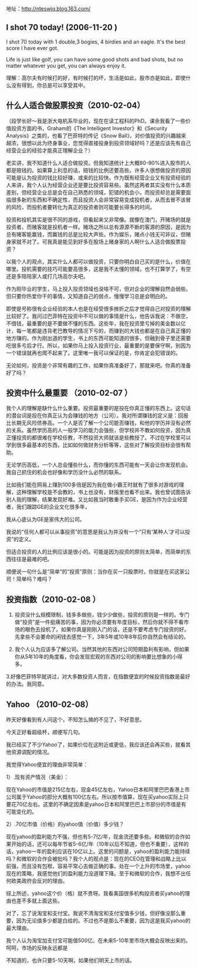 地址：http://nteswjq.blog.163.com/

## I shot 70 today! (2006-11-20 )
I shot 70 today with 1 double,3 bogies, 4 birdies and an eagle. It's the best score I have ever got.

Life is just like golf, you can have some good shots and bad shots, but no matter whatever you get, you can always enjoy it.

理解：高尔夫有时候打的好，有时候打的坏，生活是如此，股市亦是如此，即使什么没有得到，你总是可以享受其中。

## 什么人适合做股票投资（2010-02-04）
（段学长好～我是浙大电机系毕业的，现在在读工程科的PhD。课余我看了一些价值投资方面的书，Graham的《The Intelligent Investor》和《Security Analysis》之类的，也看了巴菲特的传记《Snow Ball》，对价值投资的兴趣越来越浓，很想以此为终身事业，您觉得直接投身到投资领域好吗？还是应该先有自己经营企业的经验才能真正理解企业？）

老实讲，我不知道什么人适合做投资。但我知道统计上大概80-90%进入股市的人都是赔钱的。如果算上利息的话，赔钱的比例还要高些。许多人很想做投资的原因可能是认为投资的钱比较好赚，或来的比较快。作为既有经营企业又有投资经验的人来讲，我个人认为经营企业还是要比投资容易些。虽然这两者其实没有什么本质差别，但经营企业总是会在自己熟悉的领域，犯错的机会小，而投资却总是需要面临很多新的东西和不确定性，而且投资人会非常容易变成投机者，从而去冒不该冒的风险，而投机者要转化为真正的投资者则可能要长得多的时间。

投资和投机其实是很不同的游戏，但看起来又非常像。就像在澳门，开赌场的就是投资者，而赌客就是投机者一样。赌场之所以总有源源不断的客源的原因，是因为总有赌客能赢钱，而赢钱的总是比较大声些。作为娱乐，赌点小钱无可非议，但赌身家就不对了。可我真是能见到好多在股场上赌身家的人啊什么人适合做股票投资？

以我个人的观点，其实什么人都可以做投资，只要你明白自己买的是什么，价值在哪里。投机需要的技巧可能要高很多，这是我不太懂的领域，也不打算学了，有空还是多陪陪家人或打几场高尔夫吧。

作为刚毕业的学生，马上投入投资领域也没啥不可，但对企业的理解自然会弱些。但只要你热爱你干的事情，又知道自己的弱点，慢慢学习总是会明白的。

即使是号称很有企业经验的本人也是在经受很多挫折之后才觉得自己对投资的理解比较好了。我问过巴菲特在投资中不可以做的事情是什么，他告诉我说：不做空，不借钱，最重要的是不要做不懂的东西。这些年，我在投资里亏掉的美金数以亿计，每一笔都是违背老巴教导的情况下亏的，而赚到的大钱也都是在自己真正懂的地方赚的。作为刚出道的学生，书上的东西可能知道的很多，但融到骨子里还需要吃很多亏后才行。所以，如果你马上投入投资行业，最重要的是要保守啊，别因为一个错误就再也爬不起来了。这里唯一我可以保证的是，你肯定会犯错误的。

无论如何，投资是个非常有趣的工作，如果你真准备好了，那就来吧。你真的准备好了吗？

## 投资中什么最重要  （2010-02-07 ）
我个人的理解是缺什么什么重要。投资最重要的是投在你真正懂的东西上。这句话的潜台词是投在你真正认为会赚钱的地方（公司）。我对所谓赚钱的定义是：回报比长期无风险债券高。一个人是否了解一个公司能否赚钱，和他的学历并没有必然的关系。虽然学历高的人一般学习的能力会强些，但学校并不教如何投资，因为真正懂投资的都很难在学校任教，不然投资大师就该是些教授了。不过在学校里可以学到很多最基本的东西，比如如何做财务分析等等，这些对了解投资目标会很有帮助。

无论学历高低，一个人总会懂些什么，而你懂的东西可能有一天会让你发现机会。我自己抓住的机会也好像和学历没什么必然的联系。

比如我们能在网易上赚到100多倍是因为我在做小霸王时就有了很多对游戏的理解，这种理解学校是不会教的，书上也没有，财报里也看不出来。我也曾试图告诉别人我的理解，结果发现好难。又比如我当时敢重手买GE，是因为作为企业经营者，我们跟踪GE的企业文化很多年，

我从心底认为GE是家伟大的公司。

我说的“任何人都可以从事投资”的意思是我认为并没有一个“只有‘某种人’才可以投资”的定义。

但适合投资的人的比例应该是很小的。可能是因为投资的原则太简单，而简单的东西往往是最难的吧。

顺便说一句什么是“简单”的“投资”原则：当你在买一只股票时，你就是在买这家公司！简单吗？难吗？

## 投资指数（2010-02-08 ）
1. 投资没什么规模限制，钱多多做些，钱少少做些，投资的原则是一样的。专门做“投资”是一件挺痛苦的事，因为你必须要有年度目标，然后你就不得不看市场的眼色去投机了。如果你真是刚刚入门的话，还是不要考虑专门投资的好。先拿些不会要命的闲钱去感觉一下，3年5年或10年8年后你自然会有结论的。

2. 我个人认为应该多了解公司。当然其他的东西对公司短期盈利有影响，但如果你从5年10年的角度看，你会发现宏观的东西对公司的影响要比想象的小得多。

3.好像巴菲特早就讲过，对大多数投资人而言，在指数便宜的时候投资指数是最好的办法。我同意。

## Yahoo （2010-02-08）
昨天好像看到有人问这个，不知怎么搞的不见了，不好意思。

今天正好看超级杯，顺便写几句。

我已经买了不少Yahoo了，如果价位在这附近或更低，我应该还会再买些，就看其他资源调配的情况。

我觉得Yahoo便宜的理由非常简单：

1）.现有资产情况（美金）：

现在Yahoo的市值是215亿左右，现金45亿左右，Yahoo日本和阿里巴巴香港上市公司属于Yahoo的部分大概有100亿左右。所以按市值算，现在买yahoo实际上只要花70亿左右。这里的不确定因素是yahoo日本和阿里巴巴上市部分的市值是有可能变化的。

2）.70亿市值（价格）的yahoo值（价值）多少钱？

现在yahoo的盈利能力不强，但也有5-7亿/年，现金流还要多些。和微软的合作如果开始的话，还可以每年节省5-6亿/年（10年以后不知道，但也不重要），这样的话，yahoo一年的盈利应该在10亿以上。这里的问题是，yahoo的盈利能力能持续吗？和微软的合作会被批吗？我个人的观点是：现在的CEO在管理和战略上比以前强，而且没有包袱，容易平常心去做正确的事。处在一个上升的市场里，yahoo现在的策略，我感觉他们的盈利能力没道理下降。至于和微软的合作，我想不出任何欧美政府会反对的理由。

综上所述，yahoo这个价（格）就不贵呀。我看美国很多机构投资者买yahoo的理由也差不多就上面这些。

对了，忘了说淘宝和支付宝。我说不清淘宝和支付宝值多少钱，但好像没那么重要，因为无论值多少都是白给的。不过也不是那么不重要，因为这是我买yahoo的最大理由。

我个人认为淘宝加支付宝可能值500亿。在未来5-10年里市场大概会反映出来的。呵呵，市场的反映永远都是

不知道的，也许只要5-10天啊，如果他们明天上市的话。